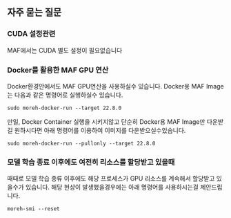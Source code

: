 ## 자주 묻는 질문

### CUDA 설정관련
MAF에서는 CUDA 별도 설정이 필요없습니다

### Docker를 활용한 MAF GPU 연산
Docker환경안에서도 MAF GPU연산을 사용하실수 있습니다. Docker용 MAF Image는 다음과 같은 명령어로 실행하실수 있습니다.

```shell
sudo moreh-docker-run --target 22.8.0
```

만일, Docker Container 실행을 시키지않고 단순히 Docker용 MAF Image만 다운받길 원하시다면 아래 명령어를 이용하여 이미지를 다운받으실수있습니다.

```
sudo moreh-docker-run --pullonly --target 22.8.0
```

### 모델 학습 종료 이후에도 여전히 리소스를 할당받고 있을때
때때로 모델 학습 종류 이후에도 해당 프로세스가 GPU 리소스를 계속해서 할당받고 있을수가 있습니다. 해당 현상이 발생했을경우에는 아래 명령어를 사용하시는걸 제안드립니다.

```shell
moreh-smi --reset
```